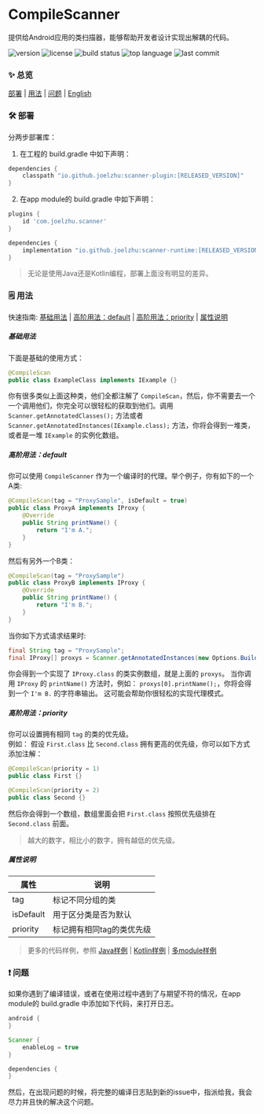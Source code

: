 # CompileScanner
提供给Android应用的类扫描器，能够帮助开发者设计实现出解耦的代码。

![version](https://img.shields.io/maven-central/v/io.github.joelzhu/scanner-runtime?color=blue&label=version&style=for-the-badge)
![license](https://img.shields.io/github/license/JoelZhu/CompileScanner?style=for-the-badge)
![build status](https://img.shields.io/github/actions/workflow/status/JoelZhu/CompileScanner/android.yml?branch=main&style=for-the-badge)
![top language](https://img.shields.io/github/languages/top/JoelZhu/CompileScanner?color=orange&style=for-the-badge)
![last commit](https://img.shields.io/github/last-commit/JoelZhu/CompileScanner?color=pink&label=commited&style=for-the-badge)

### ✨ 总览
<a href="#%EF%B8%8F-部署">部署</a> | <a href="#%EF%B8%8F-用法">用法</a> | <a href="#-问题">问题</a> | <a href="https://github.com/JoelZhu/CompileScanner/blob/main/README.md">English</a>

### 🛠️ 部署
分两步部署库：
1. 在工程的 build.gradle 中如下声明：
```groovy
dependencies {
    classpath "io.github.joelzhu:scanner-plugin:[RELEASED_VERSION]"
}
```
2. 在app module的 build.gradle 中如下声明：
```groovy
plugins {
    id 'com.joelzhu.scanner'
}

dependencies {
    implementation "io.github.joelzhu:scanner-runtime:[RELEASED_VERSION]"
}
```
> 无论是使用Java还是Kotlin编程，部署上面没有明显的差异。

### 🗒️ 用法
快速指南: <a href="#基础用法">基础用法</a> | <a href="#高阶用法default">高阶用法：default</a> | <a href="#高阶用法priority">高阶用法：priority</a> | <a href="#属性说明">属性说明</a>

##### 基础用法
下面是基础的使用方式：
```java
@CompileScan
public class ExampleClass implements IExample {}
```
你有很多类似上面这种类，他们全都注解了 ```CompileScan```，然后，你不需要去一个一个调用他们，你完全可以很轻松的获取到他们。调用 ```Scanner.getAnnotatedClasses();``` 方法或者 ```Scanner.getAnnotatedInstances(IExample.class);``` 方法，你将会得到一堆类，或者是一堆 ```IExample``` 的实例化数组。

##### 高阶用法：default
你可以使用 ```CompileScanner``` 作为一个编译时的代理。举个例子，你有如下的一个A类:
```java
@CompileScan(tag = "ProxySample", isDefault = true)
public class ProxyA implements IProxy {
    @Override
    public String printName() {
        return "I'm A.";
    }
}
```
然后有另外一个B类：
```java
@CompileScan(tag = "ProxySample")
public class ProxyB implements IProxy {
    @Override
    public String printName() {
        return "I'm B.";
    }
}
```
当你如下方式请求结果时:
```java
final String tag = "ProxySample";
final IProxy[] proxys = Scanner.getAnnotatedInstances(new Options.Builder(tag).create(), IProxy.class);
```
你会得到一个实现了 ```IProxy.class``` 的类实例数组，就是上面的 ```proxys```。
当你调用 ```IProxy``` 的 ```printName()``` 方法时，例如： ```proxys[0].printName();```，你将会得到一个 ```I'm B.``` 的字符串输出。
这可能会帮助你很轻松的实现代理模式。

##### 高阶用法：priority
你可以设置拥有相同 ```tag``` 的类的优先级。  
例如： 假设 ```First.class``` 比 ```Second.class``` 拥有更高的优先级，你可以如下方式添加注解：
```java
@CompileScan(priority = 1)
public class First {}
```
```java
@CompileScan(priority = 2)
public class Second {}
```
然后你会得到一个数组，数组里面会把 ```First.class``` 按照优先级排在 ```Second.class``` 前面。
> 越大的数字，相比小的数字，拥有越低的优先级。

##### 属性说明
| 属性       | 说明                     |
|------------|--------------------------|
| tag        | 标记不同分组的类          |
| isDefault  | 用于区分类是否为默认      |
| priority   | 标记拥有相同tag的类优先级 |

> 更多的代码样例，参照 [Java样例](https://github.com/JoelZhu/CompileScanner/tree/main/app_sample_java) | [Kotlin样例](https://github.com/JoelZhu/CompileScanner/tree/main/app_sample_kotlin) | [多module样例](https://github.com/JoelZhu/CompileScanner/tree/main/app_sample_multimodule_app)

### ❗ 问题
如果你遇到了编译错误，或者在使用过程中遇到了与期望不符的情况，在app module的 build.gradle 中添加如下代码，来打开日志。
```groovy
android {
}

Scanner {
    enableLog = true
}

dependencies {
}
```
然后，在出现问题的时候，将完整的编译日志贴到新的issue中，指派给我，我会尽力并且快的解决这个问题。
